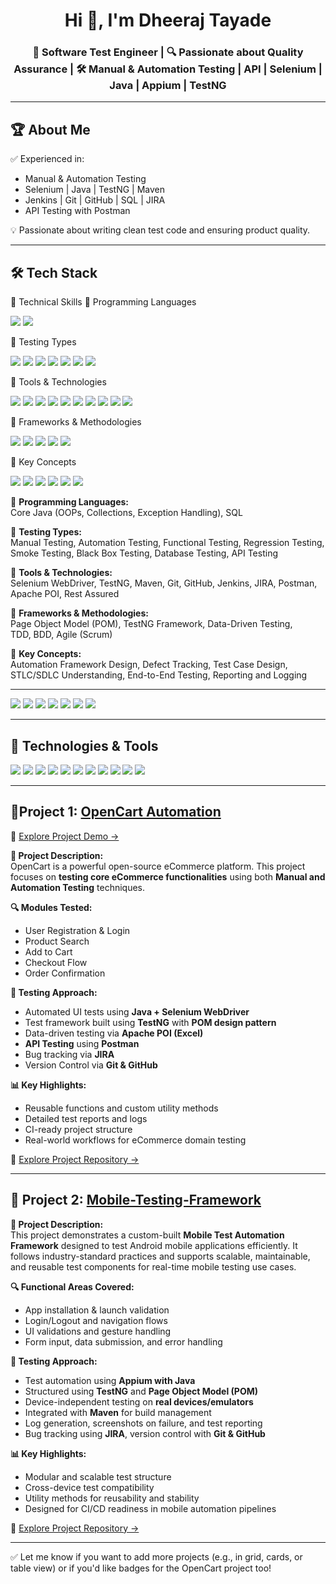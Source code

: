 <h1 align="center">Hi 👋, I'm Dheeraj Tayade</h1> 
<h3 align="center">🚀 Software Test Engineer | 🔍 Passionate about Quality Assurance | 🛠️ Manual & Automation Testing | API | Selenium | Java | Appium | TestNG </h3>

---
## 🏆 About Me

✅ Experienced in:
- Manual & Automation Testing
- Selenium | Java | TestNG | Maven
- Jenkins | Git | GitHub | SQL | JIRA
- API Testing with Postman 

💡 Passionate about writing clean test code and ensuring product quality.

---

## 🛠️ Tech Stack
🔧 Technical Skills
🔹 Programming Languages
<p> <img src="https://img.shields.io/badge/Java-%23ED8B00.svg?style=for-the-badge&logo=java&logoColor=white"/> <img src="https://img.shields.io/badge/SQL-%2300758F.svg?style=for-the-badge&logo=sqlite&logoColor=white"/> </p>
🔹 Testing Types
<p> <img src="https://img.shields.io/badge/Manual%20Testing-blue?style=for-the-badge"/> <img src="https://img.shields.io/badge/Automation%20Testing-green?style=for-the-badge"/> <img src="https://img.shields.io/badge/API%20Testing-orange?style=for-the-badge"/> <img src="https://img.shields.io/badge/Regression%20Testing-purple?style=for-the-badge"/> <img src="https://img.shields.io/badge/Smoke%20Testing-lightgrey?style=for-the-badge"/> <img src="https://img.shields.io/badge/Black%20Box%20Testing-darkblue?style=for-the-badge"/> <img src="https://img.shields.io/badge/Database%20Testing-teal?style=for-the-badge"/> </p>
🔹 Tools & Technologies
<p> <img src="https://img.shields.io/badge/Selenium-%2349AA3C.svg?style=for-the-badge&logo=selenium&logoColor=white"/> <img src="https://img.shields.io/badge/TestNG-%23FF6F00.svg?style=for-the-badge"/> <img src="https://img.shields.io/badge/Maven-%230052CC.svg?style=for-the-badge&logo=apachemaven&logoColor=white"/> <img src="https://img.shields.io/badge/Git-%23F05032.svg?style=for-the-badge&logo=git&logoColor=white"/> <img src="https://img.shields.io/badge/GitHub-%23181717.svg?style=for-the-badge&logo=github&logoColor=white"/> <img src="https://img.shields.io/badge/Jenkins-%23D24939.svg?style=for-the-badge&logo=jenkins&logoColor=white"/> <img src="https://img.shields.io/badge/JIRA-%230052CC.svg?style=for-the-badge&logo=jira&logoColor=white"/> <img src="https://img.shields.io/badge/Postman-%23FF6C37.svg?style=for-the-badge&logo=postman&logoColor=white"/> <img src="https://img.shields.io/badge/Apache%20POI-%23000000.svg?style=for-the-badge"/> <img src="https://img.shields.io/badge/Rest%20Assured-%234CAF50.svg?style=for-the-badge"/> </p>
🔹 Frameworks & Methodologies
<p> <img src="https://img.shields.io/badge/POM-%23FF5722.svg?style=for-the-badge"/> <img src="https://img.shields.io/badge/Data--Driven%20Testing-%233F51B5.svg?style=for-the-badge"/> <img src="https://img.shields.io/badge/TDD-%2300BCD4.svg?style=for-the-badge"/> <img src="https://img.shields.io/badge/BDD-%239C27B0.svg?style=for-the-badge"/> <img src="https://img.shields.io/badge/Agile(Scrum)-%2304C5FF.svg?style=for-the-badge"/> </p>
🔹 Key Concepts
<p> <img src="https://img.shields.io/badge/Automation%20Framework%20Design-%23E91E63.svg?style=for-the-badge"/> <img src="https://img.shields.io/badge/Defect%20Tracking-%239C27B0.svg?style=for-the-badge"/> <img src="https://img.shields.io/badge/Test%20Case%20Design-%234CAF50.svg?style=for-the-badge"/> <img src="https://img.shields.io/badge/STLC/SDLC-%231E88E5.svg?style=for-the-badge"/> <img src="https://img.shields.io/badge/End--to--End%20Testing-%23FF9800.svg?style=for-the-badge"/> <img src="https://img.shields.io/badge/Reporting%20and%20Logging-%2300BCD4.svg?style=for-the-badge"/> </p>

🔹 **Programming Languages:**  
Core Java (OOPs, Collections, Exception Handling), SQL  

🔹 **Testing Types:**  
Manual Testing, Automation Testing, Functional Testing, Regression Testing,  
Smoke Testing, Black Box Testing, Database Testing, API Testing  

🔹 **Tools & Technologies:**  
Selenium WebDriver, TestNG, Maven, Git, GitHub, Jenkins, JIRA, Postman,  
Apache POI, Rest Assured  

🔹 **Frameworks & Methodologies:**  
Page Object Model (POM), TestNG Framework, Data-Driven Testing,  
TDD, BDD, Agile (Scrum)  

🔹 **Key Concepts:**  
Automation Framework Design, Defect Tracking, Test Case Design,  
STLC/SDLC Understanding, End-to-End Testing, Reporting and Logging  

---

<p align="left">
  <img src="https://img.shields.io/badge/Java-%23ED8B00.svg?style=for-the-badge&logo=openjdk&logoColor=white" />
  <img src="https://img.shields.io/badge/Selenium-%2349AA3C.svg?style=for-the-badge&logo=selenium&logoColor=white" />
  <img src="https://img.shields.io/badge/Git-%23F05032.svg?style=for-the-badge&logo=git&logoColor=white" />
  <img src="https://img.shields.io/badge/GitHub-%23181717.svg?style=for-the-badge&logo=github&logoColor=white" />
  <img src="https://img.shields.io/badge/Jenkins-%23D24939.svg?style=for-the-badge&logo=jenkins&logoColor=white" />
  <img src="https://img.shields.io/badge/PostgreSQL-%23336791.svg?style=for-the-badge&logo=postgresql&logoColor=white" />
  <img src="https://img.shields.io/badge/Postman-%23FF6C37.svg?style=for-the-badge&logo=postman&logoColor=white" />
</p>


---

## 🧰 Technologies & Tools

<p>
  <img src="https://img.shields.io/badge/Java-%23ED8B00.svg?style=for-the-badge&logo=java&logoColor=white"/>
  <img src="https://img.shields.io/badge/Selenium-%2349AA3C.svg?style=for-the-badge&logo=selenium&logoColor=white"/>
  <img src="https://img.shields.io/badge/Postman-FF6C37?style=for-the-badge&logo=postman&logoColor=white"/>
  <img src="https://img.shields.io/badge/Python-%2314354C.svg?style=for-the-badge&logo=python&logoColor=white"/>
  <img src="https://img.shields.io/badge/Git-F05032?style=for-the-badge&logo=git&logoColor=white"/>
  <img src="https://img.shields.io/badge/JIRA-%230A0FFF.svg?style=for-the-badge&logo=jira&logoColor=white"/>
  <img src="https://img.shields.io/badge/TestNG-%23FF0000.svg?style=for-the-badge&logo=testng&logoColor=white"/>
  <img src="https://img.shields.io/badge/Apache%20POI-%230075FF.svg?style=for-the-badge"/>

  <!-- New badges added -->
  <img src="https://img.shields.io/badge/Maven-%23C71A36.svg?style=for-the-badge&logo=apachemaven&logoColor=white"/>
  <img src="https://img.shields.io/badge/Appium-%233B4F8C.svg?style=for-the-badge&logo=appium&logoColor=white"/>
  <img src="https://img.shields.io/badge/Jenkins-%23000000.svg?style=for-the-badge&logo=jenkins&logoColor=white"/>
</p>


---

## 📂Project 1: [OpenCart Automation](https://github.com/dheerajt31/OpenCart)
🔗 [Explore Project Demo →](https://dheerajt31.github.io/opencart-project-portfolio/)

**🛒 Project Description:**  
OpenCart is a powerful open-source eCommerce platform. This project focuses on **testing core eCommerce functionalities** using both **Manual and Automation Testing** techniques.

**🔍 Modules Tested:**
- User Registration & Login  
- Product Search  
- Add to Cart  
- Checkout Flow  
- Order Confirmation  

**🧪 Testing Approach:**
- Automated UI tests using **Java + Selenium WebDriver**
- Test framework built using **TestNG** with **POM design pattern**
- Data-driven testing via **Apache POI (Excel)**
- **API Testing** using **Postman**
- Bug tracking via **JIRA**
- Version Control via **Git & GitHub**

**📊 Key Highlights:**
- Reusable functions and custom utility methods  
- Detailed test reports and logs  
- CI-ready project structure  
- Real-world workflows for eCommerce domain testing

🔗 [Explore Project Repository →](https://github.com/dheerajt31/OpenCart)

---

## 📂 Project 2: [Mobile-Testing-Framework](https://github.com/dheerajt31/Mobile-Testing-Framework)

**📱 Project Description:**  
This project demonstrates a custom-built **Mobile Test Automation Framework** designed to test Android mobile applications efficiently. It follows industry-standard practices and supports scalable, maintainable, and reusable test components for real-time mobile testing use cases.

**🔍 Functional Areas Covered:**
- App installation & launch validation  
- Login/Logout and navigation flows  
- UI validations and gesture handling  
- Form input, data submission, and error handling  

**🧪 Testing Approach:**
- Test automation using **Appium with Java**
- Structured using **TestNG** and **Page Object Model (POM)**
- Device-independent testing on **real devices/emulators**
- Integrated with **Maven** for build management
- Log generation, screenshots on failure, and test reporting
- Bug tracking using **JIRA**, version control with **Git & GitHub**

**📊 Key Highlights:**
- Modular and scalable test structure  
- Cross-device test compatibility  
- Utility methods for reusability and stability  
- Designed for CI/CD readiness in mobile automation pipelines

🔗 [Explore Project Repository →](https://github1s.com/dheerajt31/Mobile-Testing-Framework)


---

✅ Let me know if you want to add more projects (e.g., in grid, cards, or table view) or if you'd like badges for the OpenCart project too!
